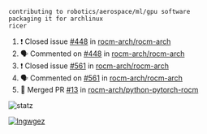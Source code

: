 ```
contributing to robotics/aerospace/ml/gpu software
packaging it for archlinux
ricer
```

<!--START_SECTION:activity-->
1. ❗️ Closed issue [#448](https://github.com/rocm-arch/rocm-arch/issues/448) in [rocm-arch/rocm-arch](https://github.com/rocm-arch/rocm-arch)
2. 🗣 Commented on [#448](https://github.com/rocm-arch/rocm-arch/issues/448) in [rocm-arch/rocm-arch](https://github.com/rocm-arch/rocm-arch)
3. ❗️ Closed issue [#561](https://github.com/rocm-arch/rocm-arch/issues/561) in [rocm-arch/rocm-arch](https://github.com/rocm-arch/rocm-arch)
4. 🗣 Commented on [#561](https://github.com/rocm-arch/rocm-arch/issues/561) in [rocm-arch/rocm-arch](https://github.com/rocm-arch/rocm-arch)
5. 🎉 Merged PR [#13](https://github.com/rocm-arch/python-pytorch-rocm/pull/13) in [rocm-arch/python-pytorch-rocm](https://github.com/rocm-arch/python-pytorch-rocm)
<!--END_SECTION:activity-->


![statz](https://github-readme-stats.vercel.app/api?username=acxz&include_all_commits=true&show_icons=true)

[![lngwgez](https://github-readme-stats.vercel.app/api/top-langs/?username=acxz&layout=compact)](https://github.com/acxz/github-readme-stats)


<!--
**acxz/acxz** is a ✨ _special_ ✨ repository because its `README.md` (this file) appears on your GitHub profile.

Here are some ideas to get you started:

- 🔭 I’m currently working on ...
- 🌱 I’m currently learning ...
- 👯 I’m looking to collaborate on ...
- 🤔 I’m looking for help with ...
- 💬 Ask me about ...
- 📫 How to reach me: ...
- 😄 Pronouns: ...
- ⚡ Fun fact: ...
-->
